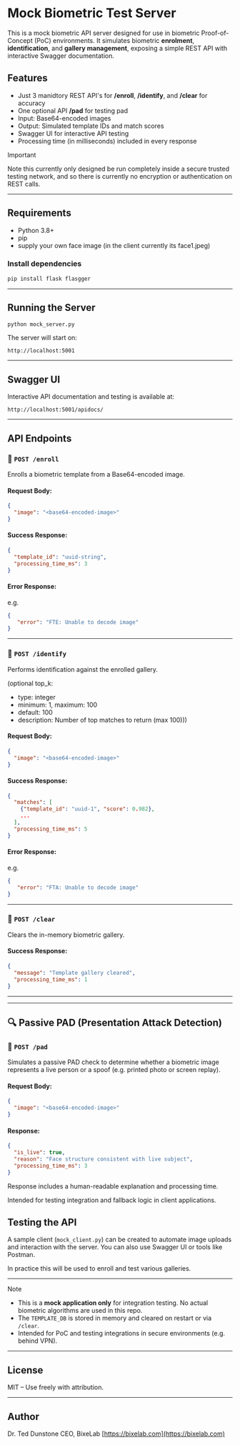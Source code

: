 # Mock Biometric Test Server

This is a mock biometric API server designed for use in biometric Proof-of-Concept (PoC) environments. It simulates biometric **enrolment**, **identification**, and **gallery management**, exposing a simple REST API with interactive Swagger documentation.

## Features

- Just 3 manidtory REST API's for **/enroll**, **/identify**, and **/clear** for accuracy
- One optional API **/pad** for testing pad
- Input: Base64-encoded images
- Output: Simulated template IDs and match scores
- Swagger UI for interactive API testing
- Processing time (in milliseconds) included in every response

> [!IMPORTANT]  
> Note this currently only designed be run completely inside a secure trusted testing network, and so there is currently no encryption or authentication on REST calls.

---

## Requirements

- Python 3.8+
- pip
- supply your own face image (in the client currently its face1.jpeg)


### Install dependencies

```bash
pip install flask flasgger
````

---

## Running the Server

```bash
python mock_server.py
```

The server will start on:

```
http://localhost:5001
```

---

## Swagger UI

Interactive API documentation and testing is available at:

```
http://localhost:5001/apidocs/
```

---

## API Endpoints

### 🔹 `POST /enroll`

Enrolls a biometric template from a Base64-encoded image.

#### Request Body:

```json
{
  "image": "<base64-encoded-image>"
}
```

#### Success Response:

```json
{
  "template_id": "uuid-string",
  "processing_time_ms": 3
}
```

#### Error Response:
e.g.
```json
{
   "error": "FTE: Unable to decode image"
}
```
---

### 🔹 `POST /identify`

Performs identification against the enrolled gallery.

(optional top_k:

* type: integer
* minimum: 1, maximum: 100
* default: 100
* description: Number of top matches to return (max 100)))

#### Request Body:

```json
{
  "image": "<base64-encoded-image>"
}
```

#### Success Response:

```json
{
  "matches": [
    {"template_id": "uuid-1", "score": 0.982},
    ...
  ],
  "processing_time_ms": 5
}
```

#### Error Response:
e.g.
```json
{
   "error": "FTA: Unable to decode image"
}
```
---

### 🔹 `POST /clear`

Clears the in-memory biometric gallery.

#### Success Response:

```json
{
  "message": "Template gallery cleared",
  "processing_time_ms": 1
}
```

---

---

## 🔍 Passive PAD (Presentation Attack Detection)

### 🔹 `POST /pad`

Simulates a passive PAD check to determine whether a biometric image represents a live person or a spoof (e.g. printed photo or screen replay).

#### Request Body:
```json
{
  "image": "<base64-encoded-image>"
}
```

#### Response:
```json
{
  "is_live": true,
  "reason": "Face structure consistent with live subject",
  "processing_time_ms": 3
}
```
Response includes a human-readable explanation and processing time.

Intended for testing integration and fallback logic in client applications.

## Testing the API

A sample client (`mock_client.py`) can be created to automate image uploads and interaction with the server. You can also use Swagger UI or tools like Postman.

In practice this will be used to enroll and test various galleries.

---

> [!NOTE] 
> * This is a **mock application only** for integration testing. No actual biometric algorithms are used in this repo.
> * The `TEMPLATE_DB` is stored in memory and cleared on restart or via `/clear`.
> * Intended for PoC and testing integrations in secure environments (e.g. behind VPN).

---

## License

MIT – Use freely with attribution.

---

## Author

Dr. Ted Dunstone
CEO, BixeLab
[https://bixelab.com](https://bixelab.com)
